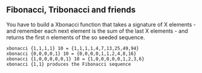 ## Fibonacci, Tribonacci and friends
You have to build a Xbonacci function that takes a signature of X elements - and remember each next element is the sum of the last X elements - and returns the first n elements of the so seeded sequence.

    xbonacci {1,1,1,1} 10 = {1,1,1,1,4,7,13,25,49,94}
    xbonacci {0,0,0,0,1} 10 = {0,0,0,0,1,1,2,4,8,16}
    xbonacci {1,0,0,0,0,0,1} 10 = {1,0,0,0,0,0,1,2,3,6}
    xbonacci {1,1} produces the Fibonacci sequence
